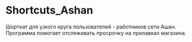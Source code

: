 # Shortcuts_Ashan
Шорткат для узкого круга пользователей - работников сети Ашан. Программа помогает отслеживать просрочку на прилавках магазина.
